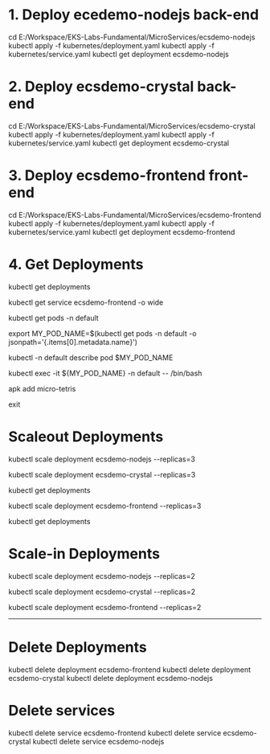 # 1. Deploy ecedemo-nodejs back-end
cd E:/Workspace/EKS-Labs-Fundamental/MicroServices/ecsdemo-nodejs
kubectl apply -f kubernetes/deployment.yaml
kubectl apply -f kubernetes/service.yaml
kubectl get deployment ecsdemo-nodejs

#  2. Deploy ecsdemo-crystal back-end
cd E:/Workspace/EKS-Labs-Fundamental/MicroServices/ecsdemo-crystal
kubectl apply -f kubernetes/deployment.yaml
kubectl apply -f kubernetes/service.yaml
kubectl get deployment ecsdemo-crystal

# 3. Deploy ecsdemo-frontend front-end
cd E:/Workspace/EKS-Labs-Fundamental/MicroServices/ecsdemo-frontend
kubectl apply -f kubernetes/deployment.yaml
kubectl apply -f kubernetes/service.yaml
kubectl get deployment ecsdemo-frontend

# 4. Get Deployments
kubectl get deployments

kubectl get service ecsdemo-frontend -o wide

kubectl get pods -n default

export MY_POD_NAME=$(kubectl get pods -n default -o jsonpath='{.items[0].metadata.name}')

kubectl -n default describe pod $MY_POD_NAME

kubectl exec -it ${MY_POD_NAME} -n default -- /bin/bash

apk add micro-tetris

exit

# Scaleout Deployments
kubectl scale deployment ecsdemo-nodejs --replicas=3

kubectl scale deployment ecsdemo-crystal --replicas=3

kubectl get deployments

kubectl scale deployment ecsdemo-frontend --replicas=3

kubectl get deployments

# Scale-in Deployments
kubectl scale deployment ecsdemo-nodejs --replicas=2

kubectl scale deployment ecsdemo-crystal --replicas=2

kubectl scale deployment ecsdemo-frontend --replicas=2

--------------------------------------------------------------
# Delete Deployments
kubectl delete deployment ecsdemo-frontend
kubectl delete deployment ecsdemo-crystal
kubectl delete deployment ecsdemo-nodejs

# Delete services
kubectl delete service ecsdemo-frontend
kubectl delete service ecsdemo-crystal
kubectl delete service ecsdemo-nodejs
